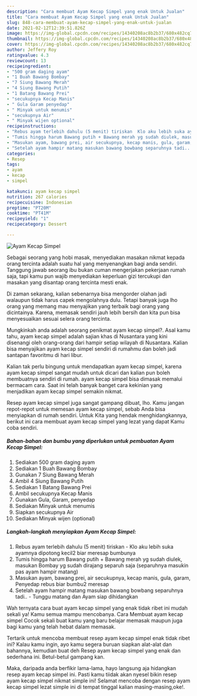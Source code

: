 ```yaml
---
description: "Cara membuat Ayam Kecap Simpel yang enak Untuk Jualan"
title: "Cara membuat Ayam Kecap Simpel yang enak Untuk Jualan"
slug: 848-cara-membuat-ayam-kecap-simpel-yang-enak-untuk-jualan
date: 2021-02-12T12:39:51.826Z
image: https://img-global.cpcdn.com/recipes/14340208ac8b2b37/680x482cq70/ayam-kecap-simpel-foto-resep-utama.jpg
thumbnail: https://img-global.cpcdn.com/recipes/14340208ac8b2b37/680x482cq70/ayam-kecap-simpel-foto-resep-utama.jpg
cover: https://img-global.cpcdn.com/recipes/14340208ac8b2b37/680x482cq70/ayam-kecap-simpel-foto-resep-utama.jpg
author: Jeffery Roy
ratingvalue: 4.3
reviewcount: 13
recipeingredient:
- "500 gram daging ayam"
- "1 Buah Bawang Bombay"
- "7 Siung Bawang Merah"
- "4 Siung Bawang Putih"
- "1 Batang Bawang Prei"
- "secukupnya Kecap Manis"
- " Gula Garam penyedap"
- " Minyak untuk menumis"
- "secukupnya Air"
- " Minyak wijen optional"
recipeinstructions:
- "Rebus ayam terlebih dahulu (5 menit) tiriskan  Klo aku lebih suka ayamnya dipotong kecil2 biar meresap bumbunya"
- "Tumis hingga harum Bawang putih + Bawang merah yg sudah diulek, masukan Bombay yg sudah dirajang separuh saja (separuhnya masukin pas ayam hampir matang)"
- "Masukan ayam, bawang prei, air secukupnya, kecap manis, gula, garam, Penyedap rebus biar bumbu2 meresap"
- "Setelah ayam hampir matang masukan bawang bowbang separuhnya tadi.. Tunggu matang dan Ayam siap dihidangkan"
categories:
- Resep
tags:
- ayam
- kecap
- simpel

katakunci: ayam kecap simpel 
nutrition: 267 calories
recipecuisine: Indonesian
preptime: "PT20M"
cooktime: "PT41M"
recipeyield: "1"
recipecategory: Dessert

---
```



![Ayam Kecap Simpel](https://img-global.cpcdn.com/recipes/14340208ac8b2b37/680x482cq70/ayam-kecap-simpel-foto-resep-utama.jpg)

Sebagai seorang yang hobi masak, menyediakan masakan nikmat kepada orang tercinta adalah suatu hal yang menyenangkan bagi anda sendiri. Tanggung jawab seorang ibu bukan cuman mengerjakan pekerjaan rumah saja, tapi kamu pun wajib menyediakan keperluan gizi tercukupi dan masakan yang disantap orang tercinta mesti enak.

Di zaman  sekarang, kalian sebenarnya bisa mengorder olahan jadi walaupun tidak harus capek mengolahnya dulu. Tetapi banyak juga lho orang yang memang mau menyajikan yang terbaik bagi orang yang dicintainya. Karena, memasak sendiri jauh lebih bersih dan kita pun bisa menyesuaikan sesuai selera orang tercinta. 



Mungkinkah anda adalah seorang penikmat ayam kecap simpel?. Asal kamu tahu, ayam kecap simpel adalah sajian khas di Nusantara yang kini disenangi oleh orang-orang dari hampir setiap wilayah di Nusantara. Kalian bisa menyajikan ayam kecap simpel sendiri di rumahmu dan boleh jadi santapan favoritmu di hari libur.

Kalian tak perlu bingung untuk mendapatkan ayam kecap simpel, karena ayam kecap simpel sangat mudah untuk dicari dan kalian pun boleh membuatnya sendiri di rumah. ayam kecap simpel bisa dimasak memalui bermacam cara. Saat ini telah banyak banget cara kekinian yang menjadikan ayam kecap simpel semakin nikmat.

Resep ayam kecap simpel juga sangat gampang dibuat, lho. Kamu jangan repot-repot untuk memesan ayam kecap simpel, sebab Anda bisa menyiapkan di rumah sendiri. Untuk Kita yang hendak menghidangkannya, berikut ini cara membuat ayam kecap simpel yang lezat yang dapat Kamu coba sendiri.

<!--inarticleads1-->

##### Bahan-bahan dan bumbu yang diperlukan untuk pembuatan Ayam Kecap Simpel:

1. Sediakan 500 gram daging ayam
1. Sediakan 1 Buah Bawang Bombay
1. Gunakan 7 Siung Bawang Merah
1. Ambil 4 Siung Bawang Putih
1. Sediakan 1 Batang Bawang Prei
1. Ambil secukupnya Kecap Manis
1. Gunakan  Gula, Garam, penyedap
1. Sediakan  Minyak untuk menumis
1. Siapkan secukupnya Air
1. Sediakan  Minyak wijen (optional)




<!--inarticleads2-->

##### Langkah-langkah menyiapkan Ayam Kecap Simpel:

1. Rebus ayam terlebih dahulu (5 menit) tiriskan  - Klo aku lebih suka ayamnya dipotong kecil2 biar meresap bumbunya
1. Tumis hingga harum Bawang putih + Bawang merah yg sudah diulek, masukan Bombay yg sudah dirajang separuh saja (separuhnya masukin pas ayam hampir matang)
1. Masukan ayam, bawang prei, air secukupnya, kecap manis, gula, garam, Penyedap rebus biar bumbu2 meresap
1. Setelah ayam hampir matang masukan bawang bowbang separuhnya tadi.. - Tunggu matang dan Ayam siap dihidangkan




Wah ternyata cara buat ayam kecap simpel yang enak tidak ribet ini mudah sekali ya! Kamu semua mampu mencobanya. Cara Membuat ayam kecap simpel Cocok sekali buat kamu yang baru belajar memasak maupun juga bagi kamu yang telah hebat dalam memasak.

Tertarik untuk mencoba membuat resep ayam kecap simpel enak tidak ribet ini? Kalau kamu ingin, ayo kamu segera buruan siapkan alat-alat dan bahannya, kemudian buat deh Resep ayam kecap simpel yang enak dan sederhana ini. Betul-betul gampang kan. 

Maka, daripada anda berfikir lama-lama, hayo langsung aja hidangkan resep ayam kecap simpel ini. Pasti kamu tiidak akan nyesel bikin resep ayam kecap simpel nikmat simple ini! Selamat mencoba dengan resep ayam kecap simpel lezat simple ini di tempat tinggal kalian masing-masing,oke!.

